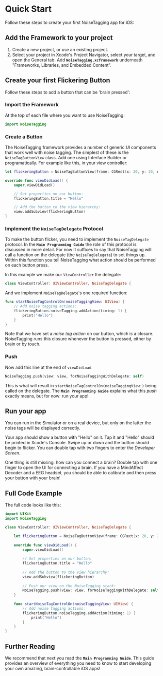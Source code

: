 # Quick Start

Follow these steps to create your first NoiseTagging app for iOS:


## Add the Framework to your project

1. Create a new project, or use an existing project. 
2. Select your project in Xcode's Project Navigator, select your target, and open the General tab. Add  **`NoiseTagging.xcframework`** underneath "Frameworks, Libraries, and Embedded Content".


## Create your first Flickering Button

Follow these steps to add a button that can be 'brain pressed':

### Import the Framework

At the top of each file where you want to use NoiseTagging:

```Swift
import NoiseTagging
```

### Create a Button

The NoiseTagging framework provides a number of generic UI components that work well with noise tagging. The simplest of these is the `NoiseTagButtonView` class. Add one using Interface Builder or programatically. For example like this, in your view controller:

```Swift
let flickeringButton = NoiseTagButtonView(frame: CGRect(x: 20, y: 20, width: 300, height: 300))

override func viewDidLoad() {
	super.viewDidLoad()

	// Set properties on our button:
	flickeringButton.title = "Hello"

	// Add the button to the view hierarchy:
	view.addSubview(flickeringButton)
}
```

### Implement the `NoiseTagDelegate` Protocol

To make the button flicker, you need to implement the `NoiseTagDelegate` protocol. In the **`Main Programming Guide`** the role of this protocol is discussed in more detail. For now it suffices to say that NoiseTagging will call a function on the delegate (the `NoiseTagDelegate`) to set things up. Within this function you tell NoiseTagging what action should be performed on each button press. 

In this example we make our `ViewController` the delegate:

```Swift
class ViewController: UIViewController, NoiseTagDelegate {
```

And we implement `NoiseTagDelegate`'s one required function:

```Swift
func startNoiseTagControlOn(noiseTaggingView: UIView) {
	// Add noise tagging actions:
	flickeringButton.noiseTagging.addAction(timing: 1) {
		print("Hello")
	}
}
```

Note that we have set a *noise tag action* on our button, which is a closure. NoiseTagging runs this closure whenever the button is pressed, either by brain or by touch. 


### Push

Now add this line at the end of `viewDidLoad`:

```Swift
NoiseTagging.push(view: view, forNoiseTaggingWithDelegate: self)
```

This is what will result in `startNoiseTagControlOn(noiseTaggingView:)` being called on the delegate. The **`Main Programming Guide`** explains what this *push* exactly means, but for now: run your app!


## Run your app

You can run in the Simulator or on a real device, but only on the latter the noise tags will be displayed correctly. 

Your app should show a button with "Hello" on it. Tap it and "Hello" should be printed in Xcode's Console. Swipe up or down and the button should begin to flicker. You can double tap with two fingers to enter the *Developer Screen*. 

One thing is still missing: how can you connect a brain? Double tap with one finger to open the UI for connecting a brain. If you have a MindAffect Decoder and a EEG headset, you should be able to calibrate and then press your button with your brain!


## Full Code Example

The full code looks like this:

```Swift
import UIKit
import NoiseTagging

class ViewController: UIViewController, NoiseTagDelegate {

	let flickeringButton = NoiseTagButtonView(frame: CGRect(x: 20, y: 20, width: 300, height: 300))
	
	override func viewDidLoad() {
		super.viewDidLoad()
		
		// Set properties on our button:
		flickeringButton.title = "Hello"
		
		// Add the button to the view hierarchy:
		view.addSubview(flickeringButton)
		
		// Push our view on the NoiseTagging stack:
		NoiseTagging.push(view: view, forNoiseTaggingWithDelegate: self)
	}
	
	func startNoiseTagControlOn(noiseTaggingView: UIView) {
		// Add noise tagging actions:
		flickeringButton.noiseTagging.addAction(timing: 1) {
			print("Hello")
		}
	}
}
```

## Further Reading

We recommend that next you read the **`Main Programming Guide`**. This guide provides an overview of everything you need to know to start developing your own amazing, brain-controllable iOS apps!

